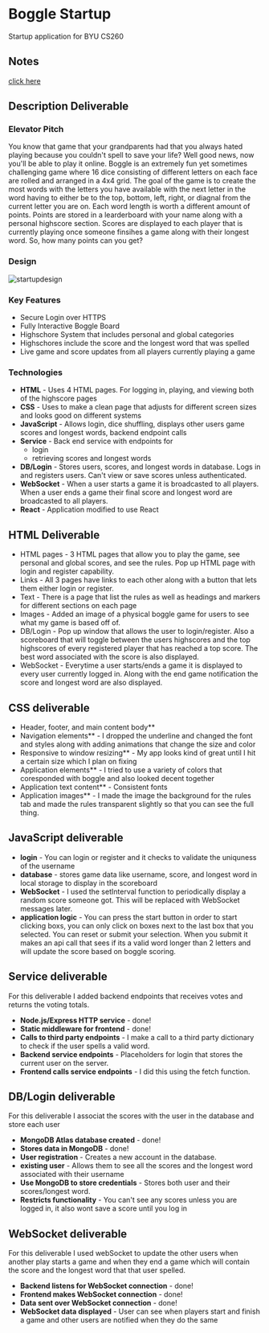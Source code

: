 # Boggle Startup
Startup application for BYU CS260

## Notes
[click here](notes.md)

## Description Deliverable
### Elevator Pitch
You know that game that your grandparents had that you always hated playing because you couldn't spell to save your life? Well good news, now you'll be able to play it online. Boggle is an extremely fun yet sometimes challenging game where 16 dice consisting of different letters on each face are rolled and arranged in a 4x4 grid. The goal of the game is to create the most words with the letters you have available with the next letter in the word having to either be to the top, bottom, left, right, or diagnal from the current letter you are on. Each word length is worth a different amount of points. Points are stored in a learderboard with your name along with a personal highscore section. Scores are displayed to each player that is currently playing once someone finsihes a game along with their longest word. So, how many points can you get?
### Design
![startupdesign](https://github.com/KylerMoulton/startup/assets/51665872/a54733ef-61ee-4980-8b04-46c444f6893e)

### Key Features
* Secure Login over HTTPS
* Fully Interactive Boggle Board
* Highschore System that includes personal and global categories
* Highschores include the score and the longest word that was spelled
* Live game and score updates from all players currently playing a game
### Technologies
* **HTML** - Uses 4 HTML pages. For logging in, playing, and viewing both of the highscore pages
* **CSS** - Uses to make a clean page that adjusts for different screen sizes and looks good on different systems
* **JavaScript** - Allows login, dice shuffling, displays other users game scores and longest words, backend endpoint calls
* **Service** - Back end service with endpoints for
  * login
  * retrieving scores and longest words
* **DB/Login** - Stores users, scores, and longest words in database. Logs in and registers users. Can't view or save scores unless authenticated.
* **WebSocket** - When a user starts a game it is broadcasted to all players. When a user ends a game their final score and longest word are broadcasted to all players.
* **React** - Application modified to use React

## HTML Deliverable
* HTML pages - 3 HTML pages that allow you to play the game, see personal and global scores, and see the rules. Pop up HTML page with login and register capability.
* Links - All 3 pages have links to each other along with a button that lets them either login or register.
* Text - There is a page that list the rules as well as headings and markers for different sections on each page
* Images - Added an image of a physical boggle game for users to see what my game is based off of.
* DB/Login - Pop up window that allows the user to login/register. Also a scoreboard that will toggle between the users highscores and the top highscores of every registered player that has reached a top score. The best word associated with the score is also displayed.
* WebSocket - Everytime a user starts/ends a game it is displayed to every user  currently logged in. Along with the end game notification the score and longest word are also displayed.

## CSS deliverable
* Header, footer, and main content body**
* Navigation elements** - I dropped the underline and changed the font and styles along with adding animations that change the size and color
* Responsive to window resizing** - My app looks kind of great until I hit a certain size which I plan on fixing
* Application elements** - I tried to use a variety of colors that coresponded with boggle and also looked decent together
* Application text content** - Consistent fonts
* Application images** - I made the image the background for the rules tab and made the rules transparent slightly so that you can see the full thing.

## JavaScript deliverable

- **login** - You can login or register and it checks to validate the uniquness of the username
- **database** - stores game data like username, score, and longest word in local storage to display in the scoreboard
- **WebSocket** - I used the setInterval function to periodically display a random score someone got. This will be replaced with WebSocket messages later.
- **application logic** - You can press the start button in order to start clicking boxs, you can only click on boxes next to the last box that you selected. You can reset or submit your selection. When you submit it makes an api call that sees if its a valid word longer than 2 letters and will update the score based on boggle scoring.

## Service deliverable

For this deliverable I added backend endpoints that receives votes and returns the voting totals.

- **Node.js/Express HTTP service** - done!
- **Static middleware for frontend** - done!
- **Calls to third party endpoints** - I make a call to a third party dictionary to check if the user spells a valid word.
- **Backend service endpoints** - Placeholders for login that stores the current user on the server.
- **Frontend calls service endpoints** - I did this using the fetch function.

## DB/Login deliverable

For this deliverable I associat the scores with the user in the database and store each user

- **MongoDB Atlas database created** - done!
- **Stores data in MongoDB** - done!
- **User registration** - Creates a new account in the database.
- **existing user** - Allows them to see all the scores and the longest word associated with their username
- **Use MongoDB to store credentials** - Stores both user and their scores/longest word.
- **Restricts functionality** - You can't see any scores unless you are logged in, it also wont save a score until you log in

## WebSocket deliverable

For this deliverable I used webSocket to update the other users when another play starts a game and when they end a game which will 
contain the score and the longest word that that user spelled.

- **Backend listens for WebSocket connection** - done!
- **Frontend makes WebSocket connection** - done!
- **Data sent over WebSocket connection** - done!
- **WebSocket data displayed** - User can see when players start and finish a game and other users are notified when they do the same
